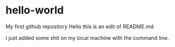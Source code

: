 # hello-world
My first github repository
Hello this is an edit of README.md

I just added some shit on my local machine with the command line.
